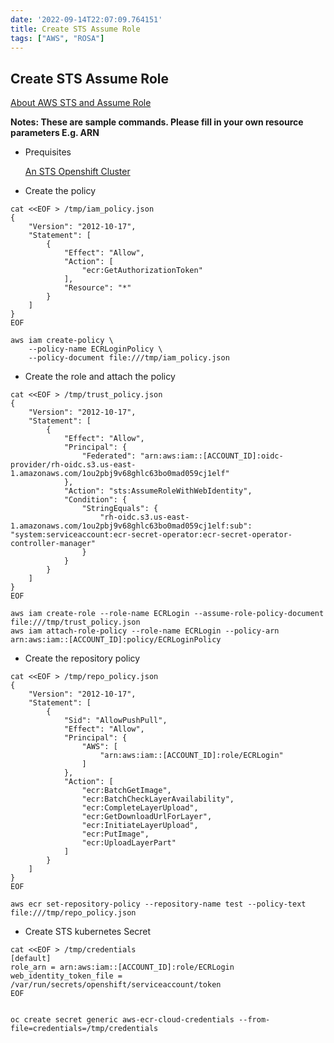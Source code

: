 ```yaml
---
date: '2022-09-14T22:07:09.764151'
title: Create STS Assume Role
tags: ["AWS", "ROSA"]
---
```

## Create STS Assume Role

[About AWS STS and Assume Role](https://docs.aws.amazon.com/STS/latest/APIReference/API_AssumeRole.html)

**Notes: These are sample commands. Please fill in your own resource parameters E.g. ARN**

* Prequisites

  [An STS Openshift Cluster](https://docs.openshift.com/container-platform/4.10/authentication/managing_cloud_provider_credentials/cco-mode-sts.html)

* Create the policy

```
cat <<EOF > /tmp/iam_policy.json
{
    "Version": "2012-10-17",
    "Statement": [
        {
            "Effect": "Allow",
            "Action": [
                "ecr:GetAuthorizationToken"
            ],
            "Resource": "*"
        }
    ]
}
EOF

aws iam create-policy \
    --policy-name ECRLoginPolicy \
    --policy-document file:///tmp/iam_policy.json

```

* Create the role and attach the policy

```
cat <<EOF > /tmp/trust_policy.json
{
    "Version": "2012-10-17",
    "Statement": [
        {
            "Effect": "Allow",
            "Principal": {
                "Federated": "arn:aws:iam::[ACCOUNT_ID]:oidc-provider/rh-oidc.s3.us-east-1.amazonaws.com/1ou2pbj9v68ghlc63bo0mad059cj1elf"
            },
            "Action": "sts:AssumeRoleWithWebIdentity",
            "Condition": {
                "StringEquals": {
                    "rh-oidc.s3.us-east-1.amazonaws.com/1ou2pbj9v68ghlc63bo0mad059cj1elf:sub": "system:serviceaccount:ecr-secret-operator:ecr-secret-operator-controller-manager"
                }
            }
        }
    ]
}
EOF

aws iam create-role --role-name ECRLogin --assume-role-policy-document file:///tmp/trust_policy.json
aws iam attach-role-policy --role-name ECRLogin --policy-arn arn:aws:iam::[ACCOUNT_ID]:policy/ECRLoginPolicy
```

* Create the repository policy

```
cat <<EOF > /tmp/repo_policy.json
{
    "Version": "2012-10-17",
    "Statement": [
        {
            "Sid": "AllowPushPull",
            "Effect": "Allow",
            "Principal": {
                "AWS": [
                    "arn:aws:iam::[ACCOUNT_ID]:role/ECRLogin"
                ]
            },
            "Action": [
                "ecr:BatchGetImage",
                "ecr:BatchCheckLayerAvailability",
                "ecr:CompleteLayerUpload",
                "ecr:GetDownloadUrlForLayer",
                "ecr:InitiateLayerUpload",
                "ecr:PutImage",
                "ecr:UploadLayerPart"
            ]
        }
    ]
}
EOF

aws ecr set-repository-policy --repository-name test --policy-text file:///tmp/repo_policy.json
```

* Create STS kubernetes Secret

```
cat <<EOF > /tmp/credentials
[default]
role_arn = arn:aws:iam::[ACCOUNT_ID]:role/ECRLogin
web_identity_token_file = /var/run/secrets/openshift/serviceaccount/token
EOF


oc create secret generic aws-ecr-cloud-credentials --from-file=credentials=/tmp/credentials
```